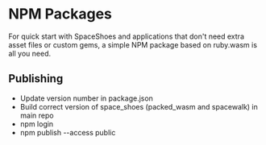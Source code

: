 # NPM Packages

For quick start with SpaceShoes and applications that don't need extra asset files or custom gems, a simple NPM package based on ruby.wasm is all you need.

## Publishing

* Update version number in package.json
* Build correct version of space_shoes (packed_wasm and spacewalk) in main repo
* npm login
* npm publish --access public

